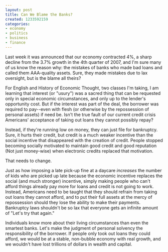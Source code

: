 ```yaml
---
layout: post
title: Can We Blame the Banks?
created: 1233592159
categories:
- economy
- politics
- business
- finance
---
```

Last week it was announced that our economy contracted 4%, a sharp decline from the 3.7% growth in the 4th quarter of 2007, and I'm sure many of us know the reason why: the mistakes of banks who made bad loans and called them AAA-quality assets. Sure, they made mistakes due to lax oversight, but is the blame all theirs?

For English and History of Economic Thought, two classes I'm taking, I am learning that interest (or "usury") was a sacred thing that can be requested only in special economic circumstances, and only up to the lender's opportunity cost. But if the interest was part of the deal, the borrower was required to pay--even with flesh (or otherwise by the repossession of personal assets) if need be. Isn't the true fault of our current credit crisis Americans' acceptance of taking out loans they cannot possibly repay?

Instead, if they're running low on money, they can just file for bankruptcy. Sure, it hurts their credit, but credit is a much weaker incentive than the social incentive that disappeared with the creation of credit. People stopped becoming socially motivated to maintain good credit and good reputation (Not just money-wise) when electronic credits replaced that motivation.

That needs to change.

Just as how imposing a late pick-up fine at a daycare <em>increases</em> the number of kids who are picked up late because the economic incentive replaces the social (and much stronger) incentive, simply making people who can't afford things already pay more for loans and credit is not going to work. Instead, Americans need to be taught that they should refrain from taking out loans they cannot afford, and to put their full assets at the mercy of repossession should they lose the ability to make their payments. Bankruptcy laws shouldn't be so lax that everyone gets an infinite amount of "Let's try that again."

Individuals know more about their living circumstances than even the smartest banks. Let's make the judgment of personal solvency the responsibility of the borrower. If people only took out loans they could afford, we would be at a stable, non-bubble economy with real growth, and we wouldn't have lost trillions of dollars in wealth and capital.

